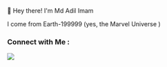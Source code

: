 
👋 Hey there! I'm Md Adil Imam

I come from Earth-199999 
(yes, the Marvel Universe )

<h3>  Connect with Me : </h3>
<a href="https://www.linkedin.com/in/md-adil-imam/" target="_blank">
  <img src="https://img.icons8.com/color/48/000000/linkedin.png"/>
</a>


